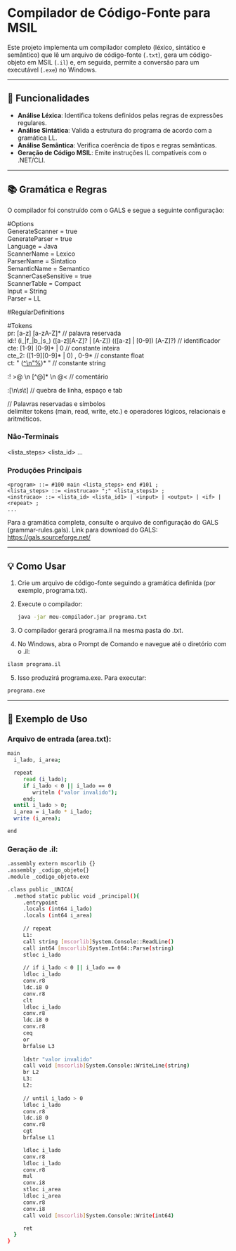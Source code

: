 # Compilador de Código-Fonte para MSIL

Este projeto implementa um compilador completo (léxico, sintático e semântico) que lê um arquivo de código-fonte (`.txt`), gera um código-objeto em MSIL (`.il`) e, em seguida, permite a conversão para um executável (`.exe`) no Windows.

---

## 🚀 Funcionalidades

- **Análise Léxica**: Identifica tokens definidos pelas regras de expressões regulares.
- **Análise Sintática**: Valida a estrutura do programa de acordo com a gramática LL.
- **Análise Semântica**: Verifica coerência de tipos e regras semânticas.
- **Geração de Código MSIL**: Emite instruções IL compatíveis com o .NET/CLI.

---

## 📚 Gramática e Regras

O compilador foi construído com o GALS e segue a seguinte configuração:

#Options    
GenerateScanner = true  
GenerateParser = true  
Language = Java  
ScannerName = Lexico  
ParserName = Sintatico  
SemanticName = Semantico  
ScannerCaseSensitive = true  
ScannerTable = Compact  
Input = String  
Parser = LL  


#RegularDefinitions  

#Tokens    
pr: [a-z] [a-zA-Z]* // palavra reservada  
id:! (i_|f_|b_|s_) ([a-z][A-Z]? | [A-Z]) (([a-z] | [0-9]) [A-Z]?) // identificador  
cte: [1-9] [0-9]* | 0 // constante inteira  
cte_2: ([1-9][0-9]* | 0) , 0-9* // constante float  
ct: " ([^\n"%](%x))* " // constante string  


:! >@ \n [^@]* \n @< // comentário  


:[\n\s\t] // quebra de linha, espaço e tab  


// Palavras reservadas e símbolos  
delimiter tokens (main, read, write, etc.) e operadores lógicos, relacionais e aritméticos.

### Não-Terminais
<lista_steps>  <lista_id>        ...
### Produções Principais

```bnf
<program> ::= #100 main <lista_steps> end #101 ;
<lista_steps> ::= <instrucao> ";" <lista_steps1> ;
<instrucao> ::= <lista_id> <lista_id1> | <input> | <output> | <if> | <repeat> ;
...
```

Para a gramática completa, consulte o arquivo de configuração do GALS (grammar-rules.gals).
Link para download do GALS:  
https://gals.sourceforge.net/

---

## 💡 Como Usar

1. Crie um arquivo de código-fonte seguindo a gramática definida (por exemplo, programa.txt).

2. Execute o compilador:
   ```bash
   java -jar meu-compilador.jar programa.txt
   ```
3. O compilador gerará programa.il na mesma pasta do .txt.

4. No Windows, abra o Prompt de Comando e navegue até o diretório com o .il:
```bash
ilasm programa.il
```
5. Isso produzirá programa.exe. Para executar:
```bash
programa.exe
```

---

## 📝 Exemplo de Uso

### Arquivo de entrada (area.txt):
```bash
main
  i_lado, i_area;

  repeat
     read (i_lado);
     if i_lado < 0 || i_lado == 0
        writeln ("valor invalido");
     end;
  until i_lado > 0;
  i_area = i_lado * i_lado;
  write (i_area);

end
```
### Geração de .il:
```bash
.assembly extern mscorlib {}
.assembly _codigo_objeto{}
.module _codigo_objeto.exe

.class public _UNICA{
  .method static public void _principal(){
     .entrypoint
     .locals (int64 i_lado)
	 .locals (int64 i_area)
	 
	 // repeat
     L1:
	 call string [mscorlib]System.Console::ReadLine()
     call int64 [mscorlib]System.Int64::Parse(string)
     stloc i_lado
     
	 // if i_lado < 0 || i_lado == 0
	 ldloc i_lado
     conv.r8
     ldc.i8 0
     conv.r8 
     clt
     ldloc i_lado
     conv.r8
     ldc.i8 0
     conv.r8 
     ceq
     or
     brfalse L3
     
	 ldstr "valor invalido"
     call void [mscorlib]System.Console::WriteLine(string)
     br L2  
     L3:
	 L2:
	 
	 // until i_lado > 0
     ldloc i_lado
     conv.r8
     ldc.i8 0
     conv.r8 
     cgt
     brfalse L1        

     ldloc i_lado
     conv.r8
     ldloc i_lado
     conv.r8
     mul
     conv.i8
     stloc i_area
     ldloc i_area
     conv.r8
     conv.i8
     call void [mscorlib]System.Console::Write(int64)

     ret
  }
}
```
